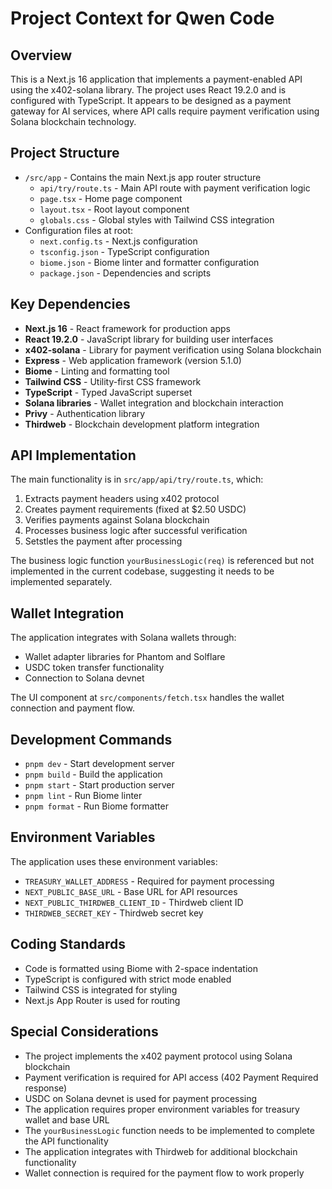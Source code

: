 # Project Context for Qwen Code

## Overview
This is a Next.js 16 application that implements a payment-enabled API using the x402-solana library. The project uses React 19.2.0 and is configured with TypeScript. It appears to be designed as a payment gateway for AI services, where API calls require payment verification using Solana blockchain technology.

## Project Structure
- `/src/app` - Contains the main Next.js app router structure
  - `api/try/route.ts` - Main API route with payment verification logic
  - `page.tsx` - Home page component
  - `layout.tsx` - Root layout component
  - `globals.css` - Global styles with Tailwind CSS integration
- Configuration files at root:
  - `next.config.ts` - Next.js configuration
  - `tsconfig.json` - TypeScript configuration
  - `biome.json` - Biome linter and formatter configuration
  - `package.json` - Dependencies and scripts

## Key Dependencies
- **Next.js 16** - React framework for production apps
- **React 19.2.0** - JavaScript library for building user interfaces
- **x402-solana** - Library for payment verification using Solana blockchain
- **Express** - Web application framework (version 5.1.0)
- **Biome** - Linting and formatting tool
- **Tailwind CSS** - Utility-first CSS framework
- **TypeScript** - Typed JavaScript superset
- **Solana libraries** - Wallet integration and blockchain interaction
- **Privy** - Authentication library
- **Thirdweb** - Blockchain development platform integration

## API Implementation
The main functionality is in `src/app/api/try/route.ts`, which:
1. Extracts payment headers using x402 protocol
2. Creates payment requirements (fixed at $2.50 USDC)
3. Verifies payments against Solana blockchain
4. Processes business logic after successful verification
5. Setstles the payment after processing

The business logic function `yourBusinessLogic(req)` is referenced but not implemented in the current codebase, suggesting it needs to be implemented separately.

## Wallet Integration
The application integrates with Solana wallets through:
- Wallet adapter libraries for Phantom and Solflare
- USDC token transfer functionality
- Connection to Solana devnet

The UI component at `src/components/fetch.tsx` handles the wallet connection and payment flow.

## Development Commands
- `pnpm dev` - Start development server
- `pnpm build` - Build the application
- `pnpm start` - Start production server
- `pnpm lint` - Run Biome linter
- `pnpm format` - Run Biome formatter

## Environment Variables
The application uses these environment variables:
- `TREASURY_WALLET_ADDRESS` - Required for payment processing
- `NEXT_PUBLIC_BASE_URL` - Base URL for API resources
- `NEXT_PUBLIC_THIRDWEB_CLIENT_ID` - Thirdweb client ID
- `THIRDWEB_SECRET_KEY` - Thirdweb secret key

## Coding Standards
- Code is formatted using Biome with 2-space indentation
- TypeScript is configured with strict mode enabled
- Tailwind CSS is integrated for styling
- Next.js App Router is used for routing

## Special Considerations
- The project implements the x402 payment protocol using Solana blockchain
- Payment verification is required for API access (402 Payment Required response)
- USDC on Solana devnet is used for payment processing
- The application requires proper environment variables for treasury wallet and base URL
- The `yourBusinessLogic` function needs to be implemented to complete the API functionality
- The application integrates with Thirdweb for additional blockchain functionality
- Wallet connection is required for the payment flow to work properly